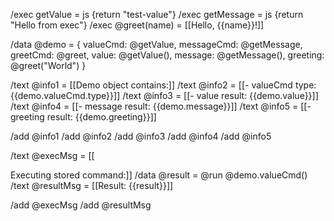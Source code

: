 /exec getValue = js {return "test-value"}
/exec getMessage = js {return "Hello from exec"}
/exec @greet(name) = [[Hello, {{name}}!]]

/data @demo = {
  valueCmd: @getValue,
  messageCmd: @getMessage,
  greetCmd: @greet,
  value: @getValue(),
  message: @getMessage(),
  greeting: @greet("World")
}

/text @info1 = [[Demo object contains:]]
/text @info2 = [[- valueCmd type: {{demo.valueCmd.type}}]]
/text @info3 = [[- value result: {{demo.value}}]]
/text @info4 = [[- message result: {{demo.message}}]]
/text @info5 = [[- greeting result: {{demo.greeting}}]]

/add @info1
/add @info2
/add @info3
/add @info4
/add @info5

/text @execMsg = [[

Executing stored command:]]
/data @result = @run @demo.valueCmd()
/text @resultMsg = [[Result: {{result}}]]

/add @execMsg
/add @resultMsg